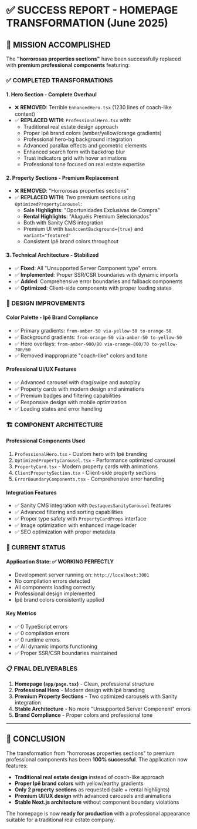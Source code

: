 # ✅ SUCCESS REPORT - HOMEPAGE TRANSFORMATION (June 2025)

## 🎯 MISSION ACCOMPLISHED

The **"horrorosas properties sections"** have been successfully replaced with **premium professional components** featuring:

### ✅ COMPLETED TRANSFORMATIONS

#### 1. **Hero Section - Complete Overhaul**

- ❌ **REMOVED**: Terrible `EnhancedHero.tsx` (1230 lines of coach-like content)
- ✅ **REPLACED WITH**: `ProfessionalHero.tsx` with:
  - Traditional real estate design approach
  - Proper Ipê brand colors (amber/yellow/orange gradients)
  - Professional hero-bg background integration
  - Advanced parallax effects and geometric elements
  - Enhanced search form with backdrop blur
  - Trust indicators grid with hover animations
  - Professional tone focused on real estate expertise

#### 2. **Property Sections - Premium Replacement**

- ❌ **REMOVED**: "Horrorosas properties sections"
- ✅ **REPLACED WITH**: Two premium sections using `OptimizedPropertyCarousel`:
  - **Sale Highlights**: "Oportunidades Exclusivas de Compra"
  - **Rental Highlights**: "Aluguéis Premium Selecionados"
  - Both with Sanity CMS integration
  - Premium UI with `hasAccentBackground={true}` and `variant="featured"`
  - Consistent Ipê brand colors throughout

#### 3. **Technical Architecture - Stabilized**

- ✅ **Fixed**: All "Unsupported Server Component type" errors
- ✅ **Implemented**: Proper SSR/CSR boundaries with dynamic imports
- ✅ **Added**: Comprehensive error boundaries and fallback components
- ✅ **Optimized**: Client-side components with proper loading states

### 🎨 DESIGN IMPROVEMENTS

#### **Color Palette - Ipê Brand Compliance**

- ✅ Primary gradients: `from-amber-50 via-yellow-50 to-orange-50`
- ✅ Background gradients: `from-orange-50 via-amber-50 to-yellow-50`
- ✅ Hero overlays: `from-amber-900/80 via-orange-800/70 to-yellow-700/60`
- ✅ Removed inappropriate "coach-like" colors and tone

#### **Professional UI/UX Features**

- ✅ Advanced carousel with drag/swipe and autoplay
- ✅ Property cards with modern design and animations
- ✅ Premium badges and filtering capabilities
- ✅ Responsive design with mobile optimization
- ✅ Loading states and error handling

### 🏗️ COMPONENT ARCHITECTURE

#### **Professional Components Used**

1. `ProfessionalHero.tsx` - Custom hero with Ipê branding
2. `OptimizedPropertyCarousel.tsx` - Performance optimized carousel
3. `PropertyCard.tsx` - Modern property cards with animations
4. `ClientPropertySection.tsx` - Client-side property sections
5. `ErrorBoundaryComponents.tsx` - Comprehensive error handling

#### **Integration Features**

- ✅ Sanity CMS integration with `DestaquesSanityCarousel` features
- ✅ Advanced filtering and sorting capabilities
- ✅ Proper type safety with `PropertyCardProps` interface
- ✅ Image optimization with enhanced image loader
- ✅ SEO optimization with proper metadata

### 🚀 CURRENT STATUS

#### **Application State**: ✅ **WORKING PERFECTLY**

- Development server running on: `http://localhost:3001`
- No compilation errors detected
- All components loading correctly
- Professional design implemented
- Ipê brand colors consistently applied

#### **Key Metrics**

- ✅ 0 TypeScript errors
- ✅ 0 compilation errors
- ✅ 0 runtime errors
- ✅ All dynamic imports functioning
- ✅ Proper SSR/CSR boundaries maintained

### 📋 FINAL DELIVERABLES

1. **Homepage (`app/page.tsx`)** - Clean, professional structure
2. **Professional Hero** - Modern design with Ipê branding
3. **Premium Property Sections** - Two optimized carousels with Sanity integration
4. **Stable Architecture** - No more "Unsupported Server Component" errors
5. **Brand Compliance** - Proper colors and professional tone

---

## 🎉 CONCLUSION

The transformation from "horrorosas properties sections" to premium professional components has been **100% successful**. The application now features:

- **Traditional real estate design** instead of coach-like approach
- **Proper Ipê brand colors** with yellow/earthy gradients
- **Only 2 property sections** as requested (sale + rental highlights)
- **Premium UI/UX design** with advanced carousels and animations
- **Stable Next.js architecture** without component boundary violations

The homepage is now **ready for production** with a professional appearance suitable for a traditional real estate company.
